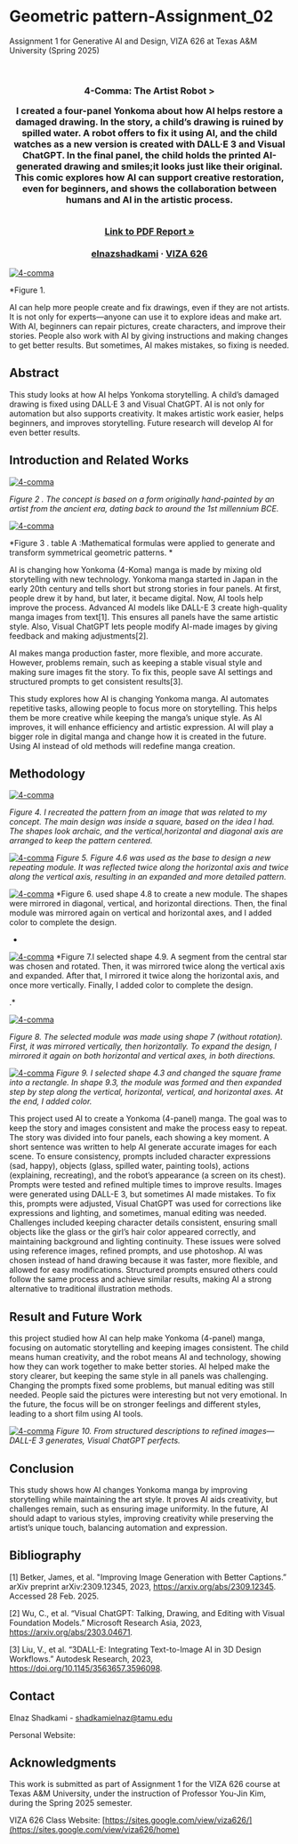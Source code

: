
# Geometric pattern-Assignment_02
Assignment 1 for Generative AI and Design, VIZA 626 at Texas A&amp;M University (Spring 2025)

<!-- Improved compatibility of back to top link: See: https://github.com/othneildrew/Best-README-Template/pull/73 -->
<a id="readme-top"></a>

<!-- PROJECT SHIELDS -->
<!--
*** I'm using markdown "reference style" links for readability.
*** Reference links are enclosed in brackets [ ] instead of parentheses ( ).
*** See the bottom of this document for the declaration of the reference variables
*** for contributors-url, forks-url, etc. This is an optional, concise syntax you may use.
*** https://www.markdownguide.org/basic-syntax/#reference-style-links
-->




<!-- PROJECT LOGO -->
<br />
<div align="center">
  </a>

  <h3 align="center">4-Comma: The Artist Robot >

    
I created a four-panel Yonkoma about how AI helps restore a damaged drawing. In the story, a child’s drawing is ruined by spilled water. A robot offers to fix it using AI, and the child watches as a new version is created with DALL·E 3 and Visual ChatGPT. In the final panel, the child holds the printed AI-generated drawing and smiles;it looks just like their original. This comic explores how AI can support creative restoration, even for beginners, and shows the collaboration between humans and AI in the artistic process.

  <p align="center">
    <br />
    <a href="https://github.com/elnazshadkami/4-comma-Assignments_011/blob/main/PDF/PDF.pdf"><strong>Link to PDF Report »</strong></a>
    <br />
    <br />
    <a href="https://website.com">elnazshadkami</a>
    &middot;
    <a href="https://sites.google.com/view/viza626/home">VIZA 626</a>
  </p>
</div>

[![4-comma][images-fig1]](https://example.com)

*Figure 1.

AI can help more people create and fix drawings, even if they are not artists. It is not only for experts—anyone can use it to explore ideas and make art. With AI, beginners can repair pictures, create characters, and improve their stories. People also work with AI by giving instructions and making changes to get better results. But sometimes, AI makes mistakes, so fixing is needed.

<!-- Abstract -->
## Abstract
This study looks at how AI helps Yonkoma storytelling. A child’s damaged drawing is fixed using DALL·E 3 and Visual ChatGPT. AI is not only for automation but also supports creativity. It makes artistic work easier, helps beginners, and improves storytelling. Future research will develop AI for even better results.
<!-- Introduction and Related Works -->




## Introduction and Related Works

[![4-comma][images-fig2]](https://example.com)

*Figure 2  . The concept is based on a form originally hand-painted by an artist from the ancient era, dating back to around the 1st millennium BCE.*


[![4-comma][images-fig3]](https://example.com)

*Figure 3  . table A :Mathematical formulas were applied to generate and transform symmetrical geometric patterns. *



AI is changing how Yonkoma (4-Koma) manga is made by mixing old storytelling with new technology. Yonkoma manga started in Japan in the early 20th century and tells short but strong stories in four panels. At first, people drew it by hand, but later, it became digital. Now, AI tools help improve the process. Advanced AI models like DALL-E 3 create high-quality manga images from text[1]. This ensures all panels have the same artistic style. Also, Visual ChatGPT lets people modify AI-made images by giving feedback and making adjustments[2].

AI makes manga production faster, more flexible, and more accurate. However, problems remain, such as keeping a stable visual style and making sure images fit the story. To fix this, people save AI settings and structured prompts to get consistent results[3].

This study explores how AI is changing Yonkoma manga. AI automates repetitive tasks, allowing people to focus more on storytelling. This helps them be more creative while keeping the manga’s unique style. As AI improves, it will enhance efficiency and artistic expression. AI will play a bigger role in digital manga and change how it is created in the future. Using AI instead of old methods will redefine manga creation.

## Methodology
[![4-comma][images-fig4]](https://example.com)

*Figure 4. I recreated the pattern from an image that was related to my concept. The main design was inside a square, based on the idea I had. The shapes look archaic, and the vertical,horizontal and diagonal axis are arranged to keep the pattern centered.*

[![4-comma][images-fig5]](https://example.com)
*Figure 5. Figure 4.6 was used as the base to design a new repeating module. It was reflected twice along the horizontal axis and twice along the vertical axis, resulting in an expanded and more detailed pattern.*

[![4-comma][images-fig6]](https://example.com)
*Figure 6.  used shape 4.8 to create a new module. The shapes were mirrored in diagonal, vertical, and horizontal directions. Then, the final module was mirrored again on vertical and horizontal axes, and I added color to complete the design.

   *

[![4-comma][images-fig7]](https://example.com)
*Figure 7.I selected shape 4.9. A segment from the central star was chosen and rotated. Then, it was mirrored twice along the vertical axis and expanded. After that, I mirrored it twice along the horizontal axis, and once more vertically. Finally, I added color to complete the design.

.*

[![4-comma][images-fig8]](https://example.com)

*Figure 8. The selected module was made using shape 7 (without rotation). First, it was mirrored vertically, then horizontally. To expand the design, I mirrored it again on both horizontal and vertical axes, in both directions.*

[![4-comma][images-fig9]](https://example.com)
*Figure 9. I selected shape 4.3 and changed the square frame into a rectangle. In shape 9.3, the module was formed and then expanded step by step along the vertical, horizontal, vertical, and horizontal axes. At the end, I added color.*



This project used AI to create a Yonkoma (4-panel) manga. The goal was to keep the story and images consistent and make the process easy to repeat. The story was divided into four panels, each showing a key moment. A short sentence was written to help AI generate accurate images for each scene.
To ensure consistency, prompts included character expressions (sad, happy), objects (glass, spilled water, painting tools), actions (explaining, recreating), and the robot’s appearance (a screen on its chest). Prompts were tested and refined multiple times to improve results. Images were generated using DALL-E 3, but sometimes AI made mistakes. To fix this, prompts were adjusted, Visual ChatGPT was used for corrections like expressions and lighting, and sometimes, manual editing was needed.
Challenges included keeping character details consistent, ensuring small objects like the glass or the girl’s hair color appeared correctly, and maintaining background and lighting continuity. These issues were solved using reference images, refined prompts, and use photoshop.
AI was chosen instead of hand drawing because it was faster, more flexible, and allowed for easy modifications. Structured prompts ensured others could follow the same process and achieve similar results, making AI a strong alternative to traditional illustration methods.

## Result and Future Work
this project studied how AI can help make Yonkoma (4-panel) manga, focusing on automatic storytelling and keeping images consistent. The child means human creativity, and the robot means AI and technology, showing how they can work together to make better stories.
AI helped make the story clearer, but keeping the same style in all panels was challenging. Changing the prompts fixed some problems, but manual editing was still needed. People said the pictures were interesting but not very emotional. In the future, the focus will be on stronger feelings and different styles, leading to a short film using AI tools.

[![4-comma][images-fig10]](https://example.com)
*Figure 10. From structured descriptions to refined images—DALL-E 3 generates, Visual ChatGPT perfects.*

## Conclusion
This study shows how AI changes Yonkoma manga by improving storytelling while maintaining the art style. It proves AI aids creativity, but challenges remain, such as ensuring image uniformity. In the future, AI should adapt to various styles, improving creativity while preserving the artist’s unique touch, balancing automation and expression.
<!-- Bibliography -->
## Bibliography
[1] Betker, James, et al. "Improving Image Generation with Better Captions.” arXiv preprint arXiv:2309.12345, 2023, https://arxiv.org/abs/2309.12345. Accessed 28 Feb. 2025.

[2] Wu, C., et al. “Visual ChatGPT: Talking, Drawing, and Editing with Visual Foundation Models.” Microsoft Research Asia, 2023, https://arxiv.org/abs/2303.04671.

[3] Liu, V., et al. “3DALL-E: Integrating Text-to-Image AI in 3D Design Workflows.” Autodesk Research, 2023, https://doi.org/10.1145/3563657.3596098.





<!-- CONTACT -->
## Contact

Elnaz Shadkami - shadkamielnaz@tamu.edu

Personal Website:




<!-- ACKNOWLEDGMENTS -->
## Acknowledgments

This work is submitted as part of Assignment 1 for the VIZA 626 course at Texas A&M University, under the instruction of Professor You-Jin Kim, during the Spring 2025 semester.

VIZA 626 Class Website: [https://sites.google.com/view/viza626/](https://sites.google.com/view/viza626/home)

<!-- MARKDOWN LINKS & IMAGES -->
<!-- https://www.markdownguide.org/basic-syntax/#reference-style-links -->
[contributors-shield]: https://img.shields.io/github/contributors/othneildrew/Best-README-Template.svg?style=for-the-badge
[contributors-url]: https://github.com/othneildrew/Best-README-Template/graphs/contributors
[forks-shield]: https://img.shields.io/github/forks/othneildrew/Best-README-Template.svg?style=for-the-badge
[forks-url]: https://github.com/othneildrew/Best-README-Template/network/members
[stars-shield]: https://img.shields.io/github/stars/othneildrew/Best-README-Template.svg?style=for-the-badge
[stars-url]: https://github.com/othneildrew/Best-README-Template/stargazers
[issues-shield]: https://img.shields.io/github/issues/othneildrew/Best-README-Template.svg?style=for-the-badge
[issues-url]: https://github.com/othneildrew/Best-README-Template/issues
[license-shield]: https://img.shields.io/github/license/othneildrew/Best-README-Template.svg?style=for-the-badge
[license-url]: https://github.com/othneildrew/Best-README-Template/blob/master/LICENSE.txt
[linkedin-shield]: https://img.shields.io/badge/-LinkedIn-black.svg?style=for-the-badge&logo=linkedin&colorB=555
[linkedin-url]: https://linkedin.com/in/othneildrew
[product-screenshot]: images/screenshot.png
[images-fig1]: images/fig1.png
[images-fig2]: images/fig2.png
[images-fig3]: images/fig3.png
[images-fig4]: images/fig4.png
[images-fig5]: images/fig5.png
[images-fig6]: images/fig6.png
[images-fig7]: images/fig7.png
[images-fig8]: images/fig8.png
[images-fig9]: images/fig9.png
[images-fig10]: images/fig10.png

[Next.js]: https://img.shields.io/badge/next.js-000000?style=for-the-badge&logo=nextdotjs&logoColor=white
[Next-url]: https://nextjs.org/
[React.js]: https://img.shields.io/badge/React-20232A?style=for-the-badge&logo=react&logoColor=61DAFB
[React-url]: https://reactjs.org/
[Vue.js]: https://img.shields.io/badge/Vue.js-35495E?style=for-the-badge&logo=vuedotjs&logoColor=4FC08D
[Vue-url]: https://vuejs.org/
[Angular.io]: https://img.shields.io/badge/Angular-DD0031?style=for-the-badge&logo=angular&logoColor=white
[Angular-url]: https://angular.io/
[Svelte.dev]: https://img.shields.io/badge/Svelte-4A4A55?style=for-the-badge&logo=svelte&logoColor=FF3E00
[Svelte-url]: https://svelte.dev/
[Laravel.com]: https://img.shields.io/badge/Laravel-FF2D20?style=for-the-badge&logo=laravel&logoColor=white
[Laravel-url]: https://laravel.com
[Bootstrap.com]: https://img.shields.io/badge/Bootstrap-563D7C?style=for-the-badge&logo=bootstrap&logoColor=white
[Bootstrap-url]: https://getbootstrap.com
[JQuery.com]: https://img.shields.io/badge/jQuery-0769AD?style=for-the-badge&logo=jquery&logoColor=white
[JQuery-url]: https://jquery.com
